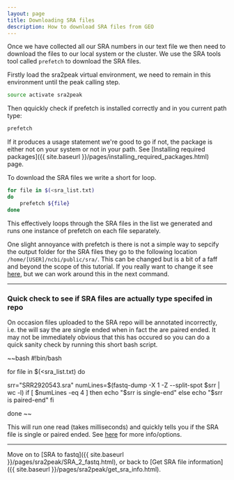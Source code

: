 ```yaml
---
layout: page
title: Downloading SRA files
description: How to download SRA files from GEO
---
```


Once we have collected all our SRA numbers in our text file we then need to download the files to our
local system or the cluster. We use the SRA tools tool called `prefetch` to download the SRA files.

Firstly load the sra2peak virtual environment, we need to remain in this environment until the peak 
calling step.

~~~bash
source activate sra2peak
~~~

Then qquickly check if prefetch is installed correctly and in you current path type:

~~~bash
prefetch 
~~~

If it produces a usage statement we're good to go if not, the package is either not on your system or 
not in your path. See [Installing required packages]({{ site.baseurl }}/pages/installing_required_packages.html)
page.

To download the SRA files we write a short for loop. 

~~~bash
for file in $(<sra_list.txt)
do
    prefetch ${file}
done
~~~

This effectively loops through the SRA files in the list we generated and runs one instance of prefetch
on each file separately. 

One slight annoyance with prefetch is there is not a simple way to sepcify the output folder for the SRA 
files they go to the following location `/home/[USER]/ncbi/public/sra/`. This can be changed but is a bit 
of a faff and beyond the scope of this tutorial. If you really want to change it see 
[here](https://www.biostars.org/p/175096/), but we can work around this in the next command.

***

### Quick check to see if SRA files are **actually** type specifed in repo

On occasion files uploaded to the SRA repo will be annotated incorrectly, i.e. the will say the are single ended
when in fact the are paired ended. It may not be immediately obvious that this has occured so you can do a quick
sanity check by running this short bash script.

~~bash
#!bin/bash

for file in $(<sra_list.txt)
do

srr="SRR2920543.sra"
numLines=$(fastq-dump -X 1 -Z --split-spot $srr | wc -l)
if [ $numLines -eq 4 ]
then
  echo "$srr is single-end"
else
  echo "$srr is paired-end"
fi

done
~~ 

This will run one read (takes milliseconds) and quickly tells you if the SRA file is single or paired ended. See
[here](https://www.biostars.org/p/139422/) for more info/options.

***

Move on to [SRA to fastq]({{ site.baseurl }}/pages/sra2peak/SRA_2_fastq.html), or back
to [Get SRA file information]({{ site.baseurl }}/pages/sra2peak/get_sra_info.html).

